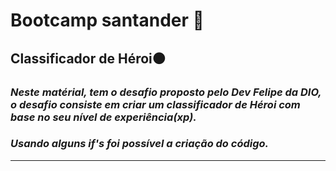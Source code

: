 # Bootcamp santander 🚀
## Classificador de Héroi⚫

### _Neste matérial, tem o desafio proposto pelo Dev Felipe da DIO, o desafio consiste em criar um classificador de Héroi com base no seu nível de experiência(xp)._

### _Usando alguns if's foi possível a criação do código._
---
